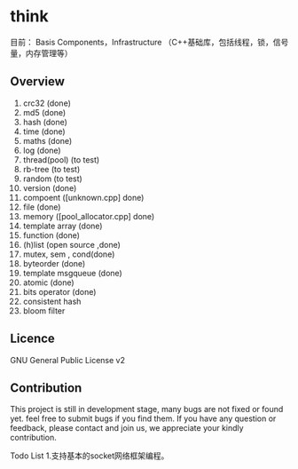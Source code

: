 think
=====
目前：
Basis Components，Infrastructure （C++基础库，包括线程，锁，信号量，内存管理等）

Overview
--------
1. crc32 (done)
2. md5  (done)
3. hash (done)
4. time (done)
5. maths (done)
6. log  (done)
7. thread(pool) (to test)
8. rb-tree (to test)
9. random (to test)
10. version (done)
11. compoent ([unknown.cpp] done)
12. file (done)
13. memory ([pool_allocator.cpp] done)
14. template array (done)
15. function (done)
16. (h)list (open source ,done)
17. mutex, sem , cond(done)
18. byteorder (done)
19. template msgqueue (done)
20. atomic (done)
21. bits operator (done)
22. consistent hash 
23. bloom filter 


Licence
-------
GNU General Public License v2


Contribution
------------
This project is still in development stage, many bugs are not fixed or found yet. 
feel free to submit bugs if you find them. If you have any question or feedback, 
please contact and join us, we appreciate your kindly contribution.

Todo List
1.支持基本的socket网络框架编程。


